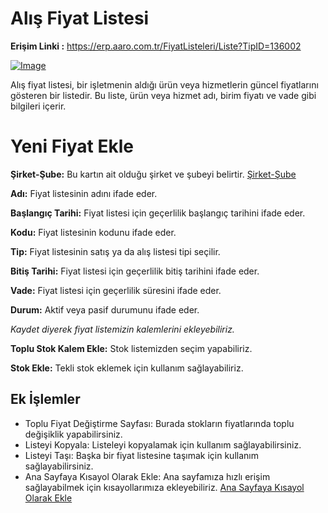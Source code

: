 
# Alış Fiyat Listesi

**Erişim Linki :** https://erp.aaro.com.tr/FiyatListeleri/Liste?TipID=136002

[![Image](https://i.hizliresim.com/ia5yjej.png)](https://hizliresim.com/ia5yjej)

Alış fiyat listesi, bir işletmenin aldığı ürün veya hizmetlerin güncel fiyatlarını gösteren bir listedir. 
Bu liste, ürün veya hizmet adı, birim fiyatı ve vade gibi bilgileri içerir. 

# Yeni Fiyat Ekle

**Şirket-Şube:** Bu kartın ait olduğu şirket ve şubeyi belirtir. [Şirket-Şube](../TemelOzellikler/SirketSubeHareket.md)

**Adı:** Fiyat listesinin adını ifade eder.

**Başlangıç Tarihi:** Fiyat listesi için geçerlilik başlangıç tarihini ifade eder.

**Kodu:** Fiyat listesinin kodunu ifade eder.

**Tip:** Fiyat listesinin satış ya da alış listesi tipi seçilir.

**Bitiş Tarihi:** Fiyat listesi için geçerlilik bitiş tarihini ifade eder.

**Vade:** Fiyat listesi için geçerlilik süresini ifade eder.

**Durum:** Aktif veya pasif durumunu ifade eder.

**Kaydet* diyerek fiyat listemizin kalemlerini ekleyebiliriz.*

**Toplu Stok Kalem Ekle:** Stok listemizden seçim yapabiliriz.

**Stok Ekle:** Tekli stok eklemek için kullanım sağlayabiliriz.

## Ek İşlemler

- Toplu Fiyat Değiştirme Sayfası: Burada stokların fiyatlarında toplu değişiklik yapabilirsiniz. 
- Listeyi Kopyala: Listeleyi kopyalamak için kullanım sağlayabilirsiniz.
- Listeyi Taşı: Başka bir fiyat listesine taşımak için kullanım sağlayabilirsiniz.
- Ana Sayfaya Kısayol Olarak Ekle: Ana sayfamıza hızlı erişim sağlayabilmek için kısayollarımıza ekleyebiliriz. [Ana Sayfaya Kısayol Olarak Ekle](../TemelOzellikler/KisaYollaraEkleme.md)


